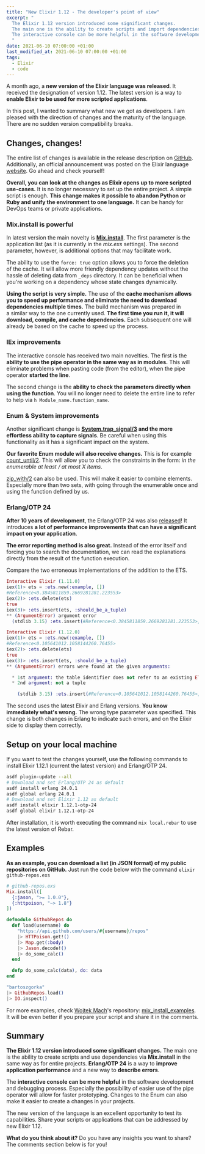 ```yaml
---
title: "New Elixir 1.12 - The developer's point of view"
excerpt: "
  The Elixir 1.12 version introduced some significant changes.
  The main one is the ability to create scripts and import dependencies via Mix.install.
  The interactive console can be more helpful in the software development, prototyping and debugging processes.
  "
date: 2021-06-10 07:00:00 +01:00
last_modified_at: 2021-06-10 07:00:00 +01:00
tags:
  - Elixir
  - code
---
```


  A month ago, a **new version of the Elixir language was released**.
  It received the designation of version 1.12.
  The latest version is a way to **enable Elixir to be used for more scripted applications**.

  In this post, I wanted to summary what new we got as developers.
  I am pleased with the direction of changes and the maturity of the language.
  There are no sudden version compatibility breaks.

## Changes, changes!

  The entire list of changes is available in the release description on [GitHub](https://github.com/elixir-lang/elixir/releases/tag/v1.12.0).
  Additionally, an official announcement was posted on the Elixir language [website](https://elixir-lang.org/blog/2021/05/19/elixir-v1-12-0-released/).
  Go ahead and check yourself!

  **Overall, you can look at the changes as Elixir opens up to more scripted use-cases.**
  It is no longer necessary to set up the entire project.
  A simple script is enough.
  **This change makes it possible to abandon Python or Ruby and unify the environment to one language.**
  It can be handy for DevOps teams or private applications.

### Mix.install is powerful

  In latest version the main novelty is **[Mix.install](https://hexdocs.pm/mix/1.12/Mix.html#install/2)**.
  The first parameter is the application list (as it is currently in the *mix.exs* settings).
  The second parameter, however, is additional options that may facilitate work.

  The ability to use the `force: true` option allows you to force the deletion of the cache.
  It will allow more friendly dependency updates without the hassle of deleting data from `_deps` directory.
  It can be beneficial when you're working on a dependency whose state changes dynamically.

  **Using the script is very simple.**
  The use of the **cache mechanism allows you to speed up performance and eliminate the need to download dependencies multiple times.**
  The build mechanism was prepared in a similar way to the one currently used.
  **The first time you run it, it will download, compile, and cache dependencies.**
  Each subsequent one will already be based on the cache to speed up the process.

### IEx improvements

  The interactive console has received two main novelties.
  The first is the **ability to use the pipe operator in the same way as in modules.**
  This will eliminate problems when pasting code (from the editor), when the pipe operator **started the line**.

  The second change is the **ability to check the parameters directly when using the function**.
  You will no longer need to delete the entire line to refer to help via `h Module_name.function_name`.

### Enum & System improvements

  Another significant change is **[System.trap_signal/3](https://hexdocs.pm/elixir/1.12/System.html#trap_signal/3) and the more effortless ability to capture signals**.
  Be careful when using this functionality as it has a significant impact on the system.

  **Our favorite Enum module will also receive changes.**
  This is for example [count_until/2](https://hexdocs.pm/elixir/1.12/Enum.html#count_until/2).
  This will allow you to check the constraints in the form: *in the enumerable at least / at most X items*.

  [zip_with/2](https://hexdocs.pm/elixir/1.12/Enum.html#zip_with/2) can also be used.
  This will make it easier to combine elements.
  Especially more than two sets, with going through the enumerable once and using the function defined by us.

### Erlang/OTP 24

  **After 10 years of development**, the Erlang/OTP 24 was also [released](https://blog.erlang.org/My-OTP-24-Highlights/)!
  It introduces **a lot of performance improvements that can have a significant impact on your application**.

  **The error reporting method is also great.**
  Instead of the error itself and forcing you to search the documentation, we can read the explanations directly from the result of the function execution.

  Compare the two erroneous implementations of the addition to the ETS.

  ```elixir
  Interactive Elixir (1.11.0)
  iex(1)> ets = :ets.new(:example, [])
  #Reference<0.3845811859.2669281281.223553>
  iex(2)> :ets.delete(ets)
  true
  iex(3)> :ets.insert(ets, :should_be_a_tuple)
  ** (ArgumentError) argument error
    (stdlib 3.15) :ets.insert(#Reference<0.3845811859.2669281281.223553>, :should_be_a_tuple)
  ```


  ```elixir
  Interactive Elixir (1.12.0)
  iex(1)> ets = :ets.new(:example, [])
  #Reference<0.105641012.1058144260.76455>
  iex(2)> :ets.delete(ets)
  true
  iex(3)> :ets.insert(ets, :should_be_a_tuple)
  ** (ArgumentError) errors were found at the given arguments:

    * 1st argument: the table identifier does not refer to an existing ETS table
    * 2nd argument: not a tuple

      (stdlib 3.15) :ets.insert(#Reference<0.105641012.1058144260.76455>, :should_be_a_tuple)
  ```

  The second uses the latest Elixir and Erlang versions.
  **You know immediately what's wrong.**
  The wrong type parameter was specified.
  This change is both changes in Erlang to indicate such errors, and on the Elixir side to display them correctly.

## Setup on your local machine

  If you want to test the changes yourself, use the following commands to install Elixir 1.12.1 (current the latest version) and Erlang/OTP 24.

  ```bash
  asdf plugin-update --all
  # Download and set Erlang/OTP 24 as default
  asdf install erlang 24.0.1
  asdf global erlang 24.0.1
  # Download and set Elixir 1.12 as default
  asdf install elixir 1.12.1-otp-24
  asdf global elixir 1.12.1-otp-24
  ```

  After installation, it is worth executing the command `mix local.rebar` to use the latest version of Rebar.

## Examples

  **As an example, you can download a list (in JSON format) of my public repositories on GitHub.**
  Just run the code below with the command `elixir github-repos.exs`

  ```elixir
  # github-repos.exs
  Mix.install([
    {:jason, ">= 1.0.0"},
    {:httpoison, "~> 1.8"}
  ])

  defmodule GithubRepos do
    def load(username) do
      "https://api.github.com/users/#{username}/repos"
      |> HTTPoison.get!()
      |> Map.get(:body)
      |> Jason.decode!()
      |> do_some_calc()
    end

    defp do_some_calc(data), do: data
  end

  "bartoszgorka"
  |> GithubRepos.load()
  |> IO.inspect()
  ```

  For more examples, check [Wojtek Mach](https://github.com/wojtekmach)'s repository: [mix_install_examples](https://github.com/wojtekmach/mix_install_examples).
  It will be even better if you prepare your script and share it in the comments.

## Summary

  **The Elixir 1.12 version introduced some significant changes.**
  The main one is the ability to create scripts and use dependencies via **Mix.install** in the same way as for entire projects.
  **Erlang/OTP 24** is a way to **improve application performance** and a new way to **describe errors**.

  The **interactive console can be more helpful** in the software development and debugging process.
  Especially the possibility of easier use of the pipe operator will allow for faster prototyping.
  Changes to the Enum can also make it easier to create a changes in your projects.

  The new version of the language is an excellent opportunity to test its capabilities.
  Share your scripts or applications that can be addressed by new Elixir 1.12.

  **What do you think about it?**
  Do you have any insights you want to share?
  The comments section below is for you!
